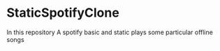 # StaticSpotifyClone
In this repository A spotify basic and static plays some particular offline songs
